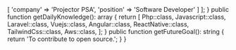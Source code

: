 <?php

namespace Sebastian Wittrock;

class About extends Me
{
    public function getCurrentWorkplace(): array
    {
        return [
            'workplace' => [
                'company' => 'Projector PSA',
                'position' => 'Software Developer'         
            ]
        ];
    }

    public function getDailyKnowledge(): array
    {
        return [
            Php::class,
            Javascript::class,
            Laravel::class,
            Vuejs::class,
            Angular::class,
            ReactNative::class,
            TailwindCss::class,
            Aws::class,
        ];
    }

    public function getFutureGoal(): string
    {
        return 'To contribute to open source.';
    }
}
